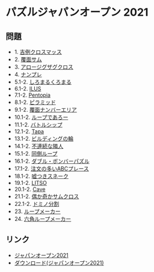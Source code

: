 # パズルジャパンオープン 2021

## 問題
- 1\. [吉例クロスマッス](../puzzle/arithmeticsquare.md)
- 2\. [覆面サム](../puzzle/letterweights.md)
- 3\. [アロージグザグクロス](../puzzle/tangledwords1.md)
- 4\. [ナンプレ](../puzzle/sudoku.md)
- 5.1-2. [しろまるくろまる](../puzzle/yinyang.md)
- 6.1-2. [ILUS](../puzzle/ilus.md)
- 7.1-2. [Pentopia](../puzzle/pentopia.md)
- 8.1-2. [ピラミッド](../puzzle/pyramid.md)
- 9.1-2. [覆面ナンバーエリア](../puzzle/shikaku_encoded.md)
- 10.1-2. [ループであろー](../puzzle/yajilin.md)
- 11.1-2. [バトルシップ](../puzzle/battleships.md)
- 12.1-2. [Tapa](../puzzle/tapa.md)
- 13.1-2. [ビルディングの輪](../puzzle/skyscrapers_connected.md)
- 14.1-2. [不連続な隣人](../puzzle/fillomino_nonconsective.md)
- 15.1-2. [同側ループ](../puzzle/dosokuloop.md)
- 16.1-2. [ダブル・ボンバーパズル](../puzzle/minesweeper_double.md)
- 17.1-2. [注文の多いABCプレース](../puzzle/easyas_whatnumber.md)
- 18.1-2. [嘘つきスネーク](../puzzle/snake_offbyone.md)
- 19.1-2. [LITSO](../puzzle/litso.md)
- 20.1-2. [Cave](../puzzle/cave.md)
- 21.1-2. [偶か奇かサムクロス](../puzzle/kakuro_parity.md)
- 22.1-2. [ドミノ分割](../puzzle/dominosearch.md)
- 23\. [ループメーカー](../puzzle/slitherlink.md)
- 24\. [六角ループメーカー](../puzzle/slitherlink_hex.md)

## リンク
- [ジャパンオープン2021](https://jppuzzles.com/jpcjnpc/japanopen2021/)
- [ダウンロード(ジャパンオープン2021)](https://jppuzzles.com/jpcjnpc/japanopen2021/download/)
